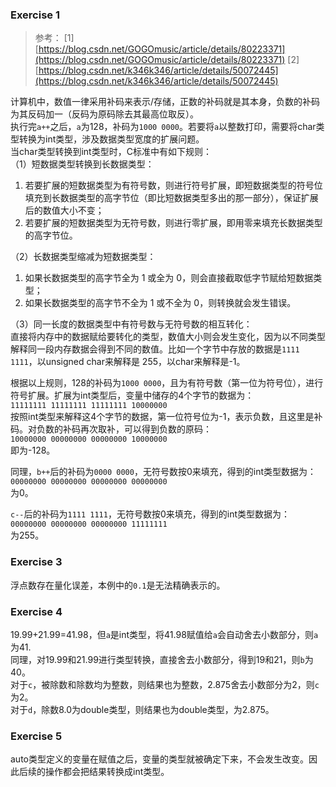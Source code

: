 ### Exercise 1
> 参考：
> [1] [https://blog.csdn.net/GOGOmusic/article/details/80223371](https://blog.csdn.net/GOGOmusic/article/details/80223371)
> [2] [https://blog.csdn.net/k346k346/article/details/50072445](https://blog.csdn.net/k346k346/article/details/50072445)

计算机中，数值一律采用补码来表示/存储，正数的补码就是其本身，负数的补码为其反码加一（反码为原码除去其最高位取反）。<br />执行完`a++`之后，`a`为128，补码为`1000 0000`。若要将`a`以整数打印，需要将char类型转换为int类型，涉及数据类型宽度的扩展问题。<br />当char类型转换到int类型时，C标准中有如下规则：<br />（1）短数据类型转换到长数据类型：

1. 若要扩展的短数据类型为有符号数，则进行符号扩展，即短数据类型的符号位填充到长数据类型的高字节位（即比短数据类型多出的那一部分），保证扩展后的数值大小不变；
2. 若要扩展的短数据类型为无符号数，则进行零扩展，即用零来填充长数据类型的高字节位。

（2）长数据类型缩减为短数据类型：

1. 如果长数据类型的高字节全为 1 或全为 0，则会直接截取低字节赋给短数据类型；
2. 如果长数据类型的高字节不全为 1 或不全为 0，则转换就会发生错误。

（3）同一长度的数据类型中有符号数与无符号数的相互转化：<br />直接将内存中的数据赋给要转化的类型，数值大小则会发生变化，因为以不同类型解释同一段内存数据会得到不同的数值。比如一个字节中存放的数据是`1111 1111`，以unsigned char来解释是 255，以char来解释是-1。

根据以上规则，128的补码为`1000 0000`，且为有符号数（第一位为符号位），进行符号扩展。扩展为int类型后，变量中储存的4个字节的数据为：<br />`11111111 11111111 11111111 10000000`<br />按照int类型来解释这4个字节的数据，第一位符号位为-1，表示负数，且这里是补码。对负数的补码再次取补，可以得到负数的原码：<br />`10000000 00000000 00000000 10000000`<br />即为-128。

同理，`b++`后的补码为`0000 0000`，无符号数按0来填充，得到的int类型数据为：<br />`00000000 00000000 00000000 00000000`<br />为0。

`c--`后的补码为`1111 1111`，无符号数按0来填充，得到的int类型数据为：<br />`00000000 00000000 00000000 11111111`<br />为255。

### Exercise 3
浮点数存在量化误差，本例中的`0.1`是无法精确表示的。

### Exercise 4
19.99+21.99=41.98，但`a`是int类型，将41.98赋值给`a`会自动舍去小数部分，则`a`为41.<br />同理，对19.99和21.99进行类型转换，直接舍去小数部分，得到19和21，则`b`为40。<br />对于`c`，被除数和除数均为整数，则结果也为整数，2.875舍去小数部分为2，则`c`为2。<br />对于`d`，除数8.0为double类型，则结果也为double类型，为2.875。

### Exercise 5
auto类型定义的变量在赋值之后，变量的类型就被确定下来，不会发生改变。因此后续的操作都会把结果转换成int类型。

